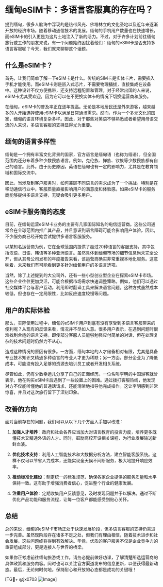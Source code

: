 # 缅甸eSIM卡：多语言客服真的存在吗？

提到缅甸，很多人脑海中浮现的是热带风光、佛塔林立的文化圣地以及近年来逐渐开放的经济市场。随着移动通信技术的发展，缅甸的手机用户数量也在快速增长，而eSIM卡的引入更是为这片土地注入了新的活力。不过，对于许多计划前往缅甸旅行或工作的朋友来说，有一个问题始终困扰着他们：缅甸的eSIM卡是否支持多语言客服呢？今天，我们就来聊聊这个话题。

## 什么是eSIM卡？

首先，让我们简单了解一下eSIM卡是什么。传统的SIM卡是实体卡片，需要插入手机才能使用。而eSIM卡则是嵌入式芯片，不需要物理插拔，直接集成在设备中。这种设计不仅方便携带，还支持远程配置和管理。对于经常出国的人来说，eSIM卡尤其受欢迎，因为它可以在不更换实体卡的情况下切换运营商和服务。

在缅甸，eSIM卡的普及率正在逐年提高。无论是本地居民还是外来游客，越来越多的人开始选择使用eSIM卡以满足日常通讯需求。然而，作为一个多元文化的国家，缅甸的语言环境复杂多样。因此，对于那些对英语不够熟悉或者希望用母语交流的人来说，多语言客服的支持显得尤为重要。

## 缅甸的语言多样性

缅甸是一个拥有丰富文化背景的国家，官方语言是缅甸语（也称为缅语），但全国范围内还分布着多种少数民族语言。例如，克伦族、掸族、钦族等少数民族都有自己的语言。此外，由于历史原因，英语在缅甸也有一定的影响力，尤其是在教育领域和国际交流中。

因此，当涉及到客户服务时，如何兼顾不同语言的需求成为了一个挑战。特别是在移动通信行业中，客服质量直接影响用户的满意度和体验感。如果eSIM卡的服务商能够提供多语言支持，无疑会吸引更多用户。

## eSIM卡服务商的态度

目前，在缅甸运营eSIM卡业务的主要有几家国际知名的电信运营商。这些公司通常会在全球范围内推广其产品，并且意识到语言障碍可能会影响用户体验。因此，不少服务商已经开始尝试提供多语言客服服务。

以某知名运营商为例，它在全球范围内提供了超过20种语言的客服支持，其中包括汉语、日语、韩语等多种亚洲语言。虽然具体到缅甸市场的细节信息尚未完全公开，但从其母公司发布的年度报告来看，该运营商确实非常重视本地化服务。这意味着，未来我们有可能看到更多针对缅甸用户的多语言选项。

当然，除了上述提到的大公司外，还有一些小型创业型企业在探索eSIM卡市场。这些企业往往更加灵活，可能会根据市场需求快速调整策略。例如，他们可以通过社交媒体平台与客户互动，利用即时翻译工具来解决语言问题。这种方式虽然成本较低，但也存在一定局限性，比如反应速度较慢等问题。

## 用户的实际体验

那么，实际使用过程中，缅甸的eSIM卡用户到底有没有享受到多语言客服带来的便利呢？从现有的反馈来看，情况并不尽如人意。很多用户表示，在遇到问题时很难找到合适的语言支持。即使部分客服人员能够勉强应付简单的对话，但在处理复杂的技术问题时仍然力不从心。

造成这种情况的原因有很多。一方面，缅甸本地的人才储备相对有限，尤其是具备专业技术知识又精通多种语言的专业人才更为稀缺；另一方面，部分企业为了降低成本，可能没有投入足够的资源去培训员工或者开发相关系统。

尽管如此，仍有少数幸运儿分享了自己的正面经历。一位名叫李明的中国游客就曾表示，他在购买eSIM卡后遇到了一些设置上的困难。通过拨打客服热线，他发现对方不仅能听懂他的普通话请求，还能清晰地指导他完成操作。这让李明感到非常惊喜，并且对这次旅行留下了深刻印象。

## 改善的方向

面对当前存在的问题，我们可以从以下几个方面入手加以改进：

1. **加强人才培养**：政府和社会各界应当加大对语言教育的投资力度，培养更多既懂技术又精通外语的人才。同时，鼓励高校开设相关课程，为行业发展输送新鲜血液。
   
2. **优化技术支持**：利用人工智能技术和大数据分析方法，建立智能客服系统。这样不仅可以节省人力成本，还能实现全天候不间断服务，极大地提升响应效率。
   
3. **推动标准化建设**：制定统一的标准规范，确保各家企业提供的服务质量和水平保持一致。这有助于增强消费者信心，促进整个行业的健康发展。

4. **注重用户体验**：定期收集用户反馈意见，及时发现问题并予以解决。通过不断优化产品功能和服务流程，让每一位客户都能感受到贴心关怀。

## 总结

总的来说，缅甸的eSIM卡市场正处于快速发展阶段，但多语言客服的支持仍需进一步完善。虽然现阶段存在诸多不足之处，但我们有理由相信，随着技术进步和社会发展，这些问题终将得到有效解决。毕竟，优质的客户服务不仅是企业竞争力的重要组成部分，更是连接人与世界的桥梁。

如果你正考虑前往缅甸旅游或工作，请务必提前做好功课，了解清楚所选运营商的具体政策和服务内容。同时也可以关注官方渠道发布的信息更新，以便获得最新动态。最后，无论何时何地，保持耐心和开放的心态都是成功的关键哦！

[TG💪+ @jx0703 ![Image](https://github.com/user-attachments/assets/dbca1d08-cadb-493c-b0ec-ad6f7a83f270)]